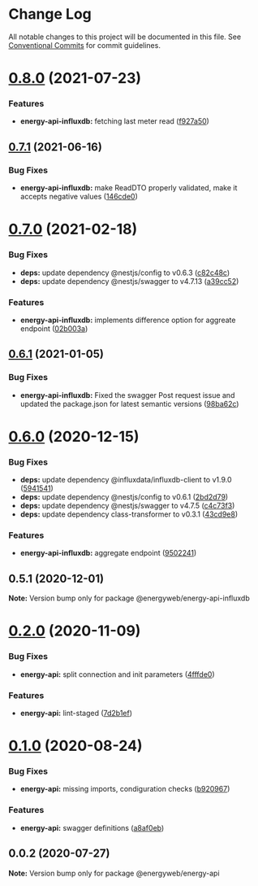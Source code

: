# Change Log

All notable changes to this project will be documented in this file.
See [Conventional Commits](https://conventionalcommits.org) for commit guidelines.

# [0.8.0](https://github.com/energywebfoundation/energy-api/compare/@energyweb/energy-api-influxdb@0.7.1...@energyweb/energy-api-influxdb@0.8.0) (2021-07-23)


### Features

* **energy-api-influxdb:** fetching last meter read ([f927a50](https://github.com/energywebfoundation/energy-api/commit/f927a505d5226baf0a3592c27d031f87f39fdcf3))





## [0.7.1](https://github.com/energywebfoundation/energy-api/compare/@energyweb/energy-api-influxdb@0.7.0...@energyweb/energy-api-influxdb@0.7.1) (2021-06-16)


### Bug Fixes

* **energy-api-influxdb:** make ReadDTO properly validated, make it accepts negative values ([146cde0](https://github.com/energywebfoundation/energy-api/commit/146cde0b7e1c7ae35df6543c1f08e7a8e8a46a90))





# [0.7.0](https://github.com/energywebfoundation/energy-api/compare/@energyweb/energy-api-influxdb@0.6.1...@energyweb/energy-api-influxdb@0.7.0) (2021-02-18)


### Bug Fixes

* **deps:** update dependency @nestjs/config to v0.6.3 ([c82c48c](https://github.com/energywebfoundation/energy-api/commit/c82c48c25770846b7b42ecadf04d764ee72da4fd))
* **deps:** update dependency @nestjs/swagger to v4.7.13 ([a39cc52](https://github.com/energywebfoundation/energy-api/commit/a39cc52b91e04673b1842c60ec8eb63ea2c55a2b))


### Features

* **energy-api-influxdb:** implements difference option for aggreate endpoint ([02b003a](https://github.com/energywebfoundation/energy-api/commit/02b003a1428cda476dab1864f5dbd833629ed4a0))





## [0.6.1](https://github.com/energywebfoundation/energy-api/compare/@energyweb/energy-api-influxdb@0.6.0...@energyweb/energy-api-influxdb@0.6.1) (2021-01-05)


### Bug Fixes

* **energy-api-influxdb:** Fixed the swagger Post request issue and updated the package.json for latest semantic versions ([98ba62c](https://github.com/energywebfoundation/energy-api/commit/98ba62c75a1e9a5b85e22df0a2abce5ca656b97b))





# [0.6.0](https://github.com/energywebfoundation/energy-api/compare/@energyweb/energy-api-influxdb@0.5.1...@energyweb/energy-api-influxdb@0.6.0) (2020-12-15)


### Bug Fixes

* **deps:** update dependency @influxdata/influxdb-client to v1.9.0 ([5941541](https://github.com/energywebfoundation/energy-api/commit/5941541fd32d2ce74f572c39df1dbd413a1234b5))
* **deps:** update dependency @nestjs/config to v0.6.1 ([2bd2d79](https://github.com/energywebfoundation/energy-api/commit/2bd2d7935af22b1529265588c589a593f96a1529))
* **deps:** update dependency @nestjs/swagger to v4.7.5 ([c4c73f3](https://github.com/energywebfoundation/energy-api/commit/c4c73f39810381b3d7aeec74841dd5f0addafb22))
* **deps:** update dependency class-transformer to v0.3.1 ([43cd9e8](https://github.com/energywebfoundation/energy-api/commit/43cd9e80b9b87ef9f4977fbf9750a7857e4379f5))


### Features

* **energy-api-influxdb:** aggregate endpoint ([9502241](https://github.com/energywebfoundation/energy-api/commit/9502241847d36b042ecd2d2b6dd9ebe56dcd2489))





## 0.5.1 (2020-12-01)

**Note:** Version bump only for package @energyweb/energy-api-influxdb





# [0.2.0](https://github.com/energywebfoundation/energy-api/compare/@energyweb/energy-api@0.1.0...@energyweb/energy-api@0.2.0) (2020-11-09)


### Bug Fixes

* **energy-api:** split connection and init parameters ([4fffde0](https://github.com/energywebfoundation/energy-api/commit/4fffde02a2ed18c6fcb885eea3a0e53a8a815dd7))


### Features

* **energy-api:** lint-staged ([7d2b1ef](https://github.com/energywebfoundation/energy-api/commit/7d2b1ef1f91fa5f16c6b7ffe66b2516709e5c0ca))





# [0.1.0](https://github.com/energywebfoundation/energy-api/compare/@energyweb/energy-api@0.0.2...@energyweb/energy-api@0.1.0) (2020-08-24)


### Bug Fixes

* **energy-api:** missing imports, condiguration checks ([b920967](https://github.com/energywebfoundation/energy-api/commit/b920967ad6ffdd0480c10688bcd9f8ca6d935688))


### Features

* **energy-api:** swagger definitions ([a8af0eb](https://github.com/energywebfoundation/energy-api/commit/a8af0eb287f51687fadb82146f389b781c233204))





## 0.0.2 (2020-07-27)

**Note:** Version bump only for package @energyweb/energy-api
